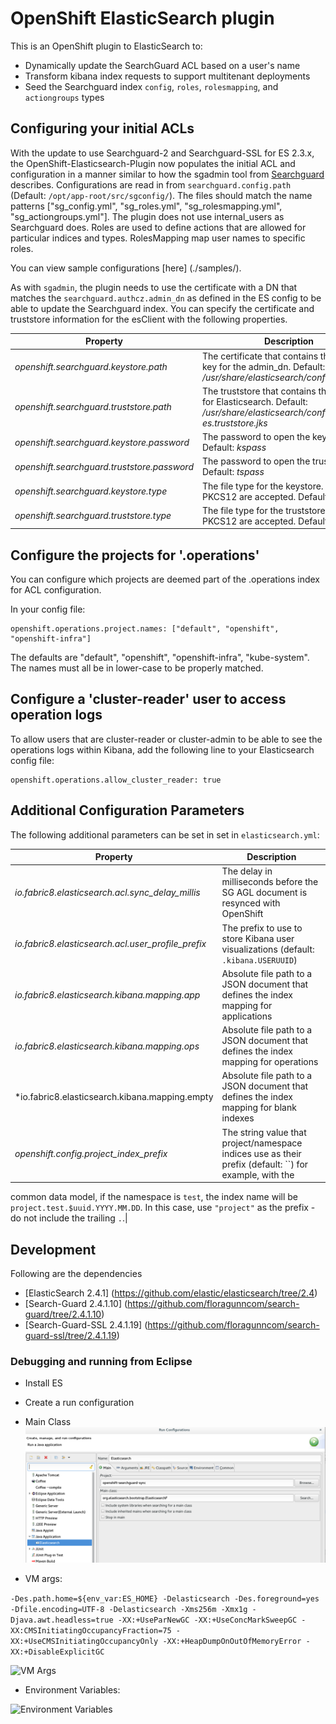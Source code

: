 # OpenShift ElasticSearch plugin
This is an OpenShift plugin to ElasticSearch to:

* Dynamically update the SearchGuard ACL based on a user's name
* Transform kibana index requests to support multitenant deployments
* Seed the Searchguard index `config`, `roles`, `rolesmapping`, and `actiongroups` types

## Configuring your initial ACLs
With the update to use Searchguard-2 and Searchguard-SSL for ES 2.3.x, the
OpenShift-Elasticsearch-Plugin now populates the initial ACL and configuration in
a manner similar to how the sgadmin tool from [Searchguard](https://github.com/floragunncom/search-guard#dynamic-configuration)
describes.  Configurations are read in from `searchguard.config.path` (Default: `/opt/app-root/src/sgconfig/`).
The files should match the name patterns ["sg_config.yml", "sg_roles.yml",
"sg_rolesmapping.yml", "sg_actiongroups.yml"].  The plugin does not use internal_users
as Searchguard does. Roles are used to define actions that are allowed for
particular indices and types. RolesMapping map user names to specific roles.

You can view sample configurations [here] (./samples/).

As with `sgadmin`, the plugin needs to use the certificate with a DN that matches
the `searchguard.authcz.admin_dn` as defined in the ES config to be able to
update the Searchguard index. You can specify the certificate and truststore information
for the esClient with the following properties.

|Property|Description|
|-------|--------|
|*_openshift.searchguard.keystore.path_*|The certificate that contains the cert and key for the admin_dn. Default: *_/usr/share/elasticsearch/config/admin.jks_*|
|*_openshift.searchguard.truststore.path_*|The truststore that contains the certificate for Elasticsearch. Default: *_/usr/share/elasticsearch/config/logging-es.truststore.jks_*|
|*_openshift.searchguard.keystore.password_*|The password to open the keystore. Default: *_kspass_*|
|*_openshift.searchguard.truststore.password_*|The password to open the truststore. Default: *_tspass_*|
|*_openshift.searchguard.keystore.type_*|The file type for the keystore. JKS or PKCS12 are accepted. Default: *_JKS_*|
|*_openshift.searchguard.truststore.type_*|The file type for the truststore. JKS or PKCS12 are accepted. Default: *_JKS_*|

## Configure the projects for '.operations'
You can configure which projects are deemed part of the .operations index for ACL
configuration.

In your config file:
```
openshift.operations.project.names: ["default", "openshift", "openshift-infra"]
```

The defaults are "default", "openshift", "openshift-infra", "kube-system".
The names must all be in lower-case to be properly matched.

## Configure a 'cluster-reader' user to access operation logs
To allow users that are cluster-reader or cluster-admin to be able to see the
operations logs within Kibana, add the following line to your Elasticsearch config
file:
```
openshift.operations.allow_cluster_reader: true
```

## Additional Configuration Parameters
The following additional parameters can be set in set in `elasticsearch.yml`:

|Property|Description|
|-------|--------|
|*io.fabric8.elasticsearch.acl.sync_delay_millis*|The delay in milliseconds before the SG AGL document is resynced with OpenShift|
|*io.fabric8.elasticsearch.acl.user_profile_prefix*| The prefix to use to store Kibana user visualizations (default: `.kibana.USERUUID`)|
|*io.fabric8.elasticsearch.kibana.mapping.app*| Absolute file path to a JSON document that defines the index mapping for applications| 
|*io.fabric8.elasticsearch.kibana.mapping.ops*| Absolute file path to a JSON document that defines the index mapping for operations|
|*io.fabric8.elasticsearch.kibana.mapping.empty| Absolute file path to a JSON document that defines the index mapping for blank indexes|
|*openshift.config.project_index_prefix*| The string value that project/namespace indices use as their prefix (default: ``) for example, with the
  common data model, if the namespace is `test`, the index name will be
  `project.test.$uuid.YYYY.MM.DD`.  In this case, use `"project"` as the
  prefix - do not include the trailing `.`.|

## Development
Following are the dependencies

* [ElasticSearch 2.4.1] (https://github.com/elastic/elasticsearch/tree/2.4)
* [Search-Guard 2.4.1.10] (https://github.com/floragunncom/search-guard/tree/2.4.1.10)
* [Search-Guard-SSL 2.4.1.19] (https://github.com/floragunncom/search-guard-ssl/tree/2.4.1.19)

### Debugging and running from Eclipse

* Install ES

* Create a run configuration
 * Main Class
 ![Main class](images/eclipse_run_main.png)

 * VM args:

 ````-Des.path.home=${env_var:ES_HOME} -Delasticsearch -Des.foreground=yes -Dfile.encoding=UTF-8 -Delasticsearch -Xms256m -Xmx1g -Djava.awt.headless=true -XX:+UseParNewGC -XX:+UseConcMarkSweepGC -XX:CMSInitiatingOccupancyFraction=75 -XX:+UseCMSInitiatingOccupancyOnly -XX:+HeapDumpOnOutOfMemoryError -XX:+DisableExplicitGC````

![VM Args](images/eclipse_run_args.png)

 * Environment Variables:

![Environment Variables](images/eclipse_run_env.png)   
